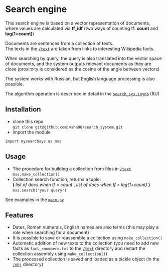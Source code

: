 # Search engine

This search engine is based on a vector representation of documents, where values are calculated via **tf_idf** (two ways of counting tf: **count** and **log(1+count)**)

Documents are sentences from a collection of texts.  
The texts in the [`/text`](https://github.com/vsha96/search_system/tree/main/text) are taken from links to interesting Wikipedia facts.

When searching by query, the query is also translated into the vector space of documents, and the system outputs relevant documents as they are close (proximity is considered as the cosine of the angle between vectors)

The system works with Russian, but English language processing is also possible.

The algorithm operation is described in detail in the [`search_sys.ipynb`](https://github.com/vsha96/search_system/blob/main/search_sys.ipynb) (RU)

## Installation
- clone this repo  
`git clone git@github.com:vsha96/search_system.git`
- import the module
```
import mysearchsys as mss
```



## Usage

- The procedure for building a collection from files in [`/text`](https://github.com/vsha96/search_system/tree/main/text)  
`mss.make_collection()`
- Collection search function, returns a tuple:  
  **(** *list of docs when tf = count* **,** *list of docs when tf = log(1+count)* **)**  
`mss.search('your query')`

See examples in the [`main.py`](https://github.com/vsha96/search_system/blob/main/main.py)



## Features
- Dates, Roman numerals, English names are also terms (this may play a role when searching for a document)
- It is possible to save or reassemble a collection using `make_collection()`
- Automatic addition of new texts to the collection (you need to add new facts as `fact_<number>.txt` to the [`/text`](https://github.com/vsha96/search_system/tree/main/text) directory and restart the collection assembly using `make_collection()`)
- The processed collection is saved and loaded as a pickle object (in the [`/obj`](https://github.com/vsha96/search_system/tree/main/obj) directory)



